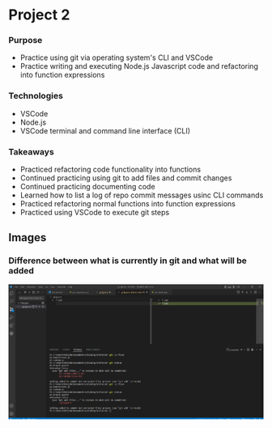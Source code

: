 # Project 2

### Purpose
- Practice using git via operating system's CLI and VSCode
- Practice writing and executing Node.js Javascript code and refactoring into function expressions 

### Technologies
- VSCode
- Node.js
- VSCode terminal and command line interface (CLI)

### Takeaways
- Practiced refactoring code functionality into functions 
- Continued practicing using git to add files and commit changes 
- Continued practicing documenting code 
- Learned how to list a log of repo commit messages usinc CLI commands 
- Practiced refactoring normal functions into function expressions 
- Practiced using VSCode to execute git steps 

## Images ##

### Difference between what is currently in git and what will be added ###
![Difference between what is currently in git and what will be added](p2-vscode-diff.PNG)
